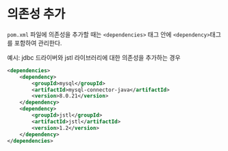 # 의존성 추가

`pom.xml` 파일에 의존성을 추가할 때는 `<dependencies>` 태그 안에 `<dependency>`태그를 포함하여 관리한다.

예시: jdbc 드라이버와 jstl 라이브러리에 대한 의존성을 추가하는 경우
```xml
<dependencies>
    <dependency>
        <groupId>mysql</groupId>
        <artifactId>mysql-connector-java</artifactId>
        <version>8.0.21</version>
    </dependency>
    <dependency>
        <groupId>jstl</groupId>
        <artifactId>jstl</artifactId>
        <version>1.2</version>
    </dependency>
</dependencies>
```